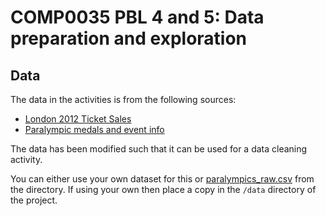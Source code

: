 # COMP0035 PBL 4 and 5: Data preparation and exploration

## Data

The data in the activities is from the following sources:

- [London 2012 Ticket Sales](https://data.london.gov.uk/download/london-2012-ticket-sales/4711eb39-cb56-4f47-804d-e486dae89a1d/assembly-london-2012-ticket-sales.xls)
- [Paralympic medals and event info](https://www.paralympic.org/london-2012/results/medalstandings)

The data has been modified such that it can be used for a data cleaning activity.

You can either use your own dataset for this or [paralympics_raw.csv](data/paralympics_raw.csv) from the directory. If
using your own then place a copy in the `/data` directory of the project.
